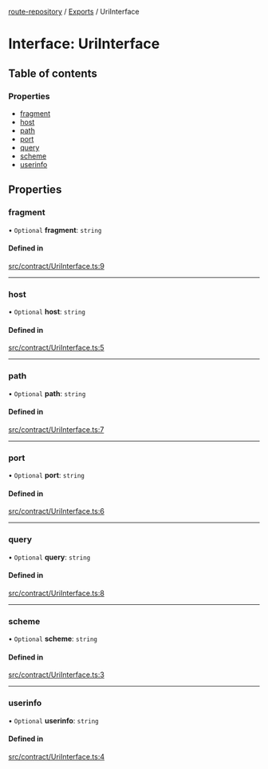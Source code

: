 [route-repository](../README.md) / [Exports](../modules.md) / UriInterface

# Interface: UriInterface

## Table of contents

### Properties

- [fragment](UriInterface.md#fragment)
- [host](UriInterface.md#host)
- [path](UriInterface.md#path)
- [port](UriInterface.md#port)
- [query](UriInterface.md#query)
- [scheme](UriInterface.md#scheme)
- [userinfo](UriInterface.md#userinfo)

## Properties

### fragment

• `Optional` **fragment**: `string`

#### Defined in

[src/contract/UriInterface.ts:9](https://github.com/nonetallt/front-to-back-router/blob/ae9086a/src/contract/UriInterface.ts#L9)

___

### host

• `Optional` **host**: `string`

#### Defined in

[src/contract/UriInterface.ts:5](https://github.com/nonetallt/front-to-back-router/blob/ae9086a/src/contract/UriInterface.ts#L5)

___

### path

• `Optional` **path**: `string`

#### Defined in

[src/contract/UriInterface.ts:7](https://github.com/nonetallt/front-to-back-router/blob/ae9086a/src/contract/UriInterface.ts#L7)

___

### port

• `Optional` **port**: `string`

#### Defined in

[src/contract/UriInterface.ts:6](https://github.com/nonetallt/front-to-back-router/blob/ae9086a/src/contract/UriInterface.ts#L6)

___

### query

• `Optional` **query**: `string`

#### Defined in

[src/contract/UriInterface.ts:8](https://github.com/nonetallt/front-to-back-router/blob/ae9086a/src/contract/UriInterface.ts#L8)

___

### scheme

• `Optional` **scheme**: `string`

#### Defined in

[src/contract/UriInterface.ts:3](https://github.com/nonetallt/front-to-back-router/blob/ae9086a/src/contract/UriInterface.ts#L3)

___

### userinfo

• `Optional` **userinfo**: `string`

#### Defined in

[src/contract/UriInterface.ts:4](https://github.com/nonetallt/front-to-back-router/blob/ae9086a/src/contract/UriInterface.ts#L4)
